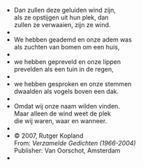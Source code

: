 - Dan zullen deze geluiden wind zijn,  
  als ze opstijgen uit hun plek, dan  
  zullen ze verwaaien, zijn ze wind.
-
- We hebben geademd en onze adem was  
  als zuchten van bomen om een huis,
-
- we hebben gepreveld en onze lippen  
  prevelden als een tuin in de regen,
-
- we hebben gesproken en onze stemmen  
  dwaalden als vogels boven een dak.
-
- Omdat wij onze naam wilden vinden.  
  Maar alleen de wind weet de plek  
  die wij waren, waar en wanneer.
-
- © 2007, Rutger Kopland  
  From: _Verzamelde Gedichten (1966-2004)_  
  Publisher: Van Oorschot, Amsterdam
-